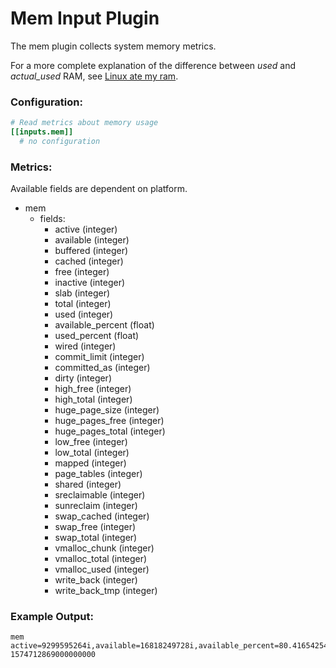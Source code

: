 # Mem Input Plugin

The mem plugin collects system memory metrics.

For a more complete explanation of the difference between *used* and
*actual_used* RAM, see [Linux ate my ram](http://www.linuxatemyram.com/).

### Configuration:
```toml
# Read metrics about memory usage
[[inputs.mem]]
  # no configuration
```

### Metrics:

Available fields are dependent on platform.

- mem
  - fields:
    - active (integer)
    - available (integer)
    - buffered (integer)
    - cached (integer)
    - free (integer)
    - inactive (integer)
    - slab (integer)
    - total (integer)
    - used (integer)
    - available_percent (float)
    - used_percent (float)
    - wired (integer)
    - commit_limit (integer)
    - committed_as (integer)
    - dirty (integer)
    - high_free (integer)
    - high_total (integer)
    - huge_page_size (integer)
    - huge_pages_free (integer)
    - huge_pages_total (integer)
    - low_free (integer)
    - low_total (integer)
    - mapped (integer)
    - page_tables (integer)
    - shared (integer)
    - sreclaimable (integer)
    - sunreclaim (integer)
    - swap_cached (integer)
    - swap_free (integer)
    - swap_total (integer)
    - vmalloc_chunk (integer)
    - vmalloc_total (integer)
    - vmalloc_used (integer)
    - write_back (integer)
    - write_back_tmp (integer)

### Example Output:
```
mem active=9299595264i,available=16818249728i,available_percent=80.41654254645131,buffered=2383761408i,cached=13316689920i,commit_limit=14751920128i,committed_as=11781156864i,dirty=122880i,free=1877688320i,high_free=0i,high_total=0i,huge_page_size=2097152i,huge_pages_free=0i,huge_pages_total=0i,inactive=7549939712i,low_free=0i,low_total=0i,mapped=416763904i,page_tables=19787776i,shared=670679040i,slab=2081071104i,sreclaimable=1923395584i,sunreclaim=157675520i,swap_cached=1302528i,swap_free=4286128128i,swap_total=4294963200i,total=20913917952i,used=3335778304i,used_percent=15.95004011996231,vmalloc_chunk=0i,vmalloc_total=35184372087808i,vmalloc_used=0i,wired=0i,write_back=0i,write_back_tmp=0i 1574712869000000000
```
